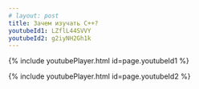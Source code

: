 ```yaml
---
# layout: post
title: Зачем изучать C++?
youtubeId1: LZflL44SVVY
youtubeId2: g2iyNH2Gh1k
---
```


{% include youtubePlayer.html id=page.youtubeId1 %}

{% include youtubePlayer.html id=page.youtubeId2 %}
